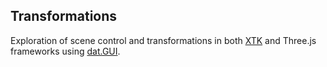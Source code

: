 ## Transformations

Exploration of scene control and transformations in both [XTK](https://github.com/xtk/X) and Three.js frameworks using [dat.GUI](https://github.com/dataarts/dat.gui).